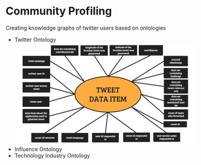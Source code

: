 # Community Profiling
Creating knowledge graphs of twitter users based on ontologies

* Twitter Ontology
![Twitter Ontology](https://github.com/giuseppevalentinobaldi/Community_Profiling/blob/master/Twitter_Profiling/img/twitter_ontology.png)
* Influence Ontology
* Technology Industry Ontology
